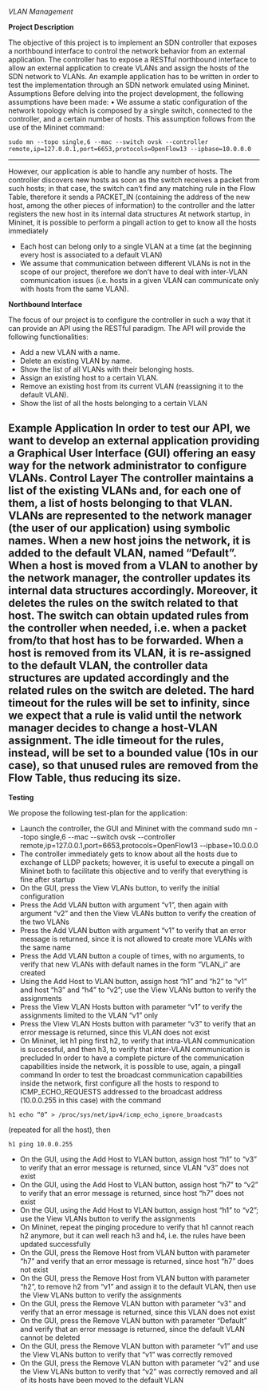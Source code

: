 *VLAN Management*

**Project Description**

The objective of this project is to implement an SDN controller that exposes a northbound interface to control the network behavior from an external application. The controller has to expose a RESTful northbound interface to allow an external application to create VLANs and assign the hosts of the SDN network to VLANs. An example application has to be written in order to test the implementation through an SDN network emulated using Mininet.
Assumptions
Before delving into the project development, the following assumptions have been made:
• We assume a static configuration of the network topology which is composed by a single switch, connected to the controller, and a certain number of hosts. This assumption follows from the use of the Mininet command:
```
sudo mn --topo single,6 --mac --switch ovsk --controller remote,ip=127.0.0.1,port=6653,protocols=OpenFlow13 --ipbase=10.0.0.0
```
---

However, our application is able to handle any number of hosts.
The controller discovers new hosts as soon as the switch receives a packet from such hosts; in that
case, the switch can’t find any matching rule in the Flow Table, therefore it sends a PACKET_IN (containing the address of the new host, among the other pieces of information) to the controller and the latter registers the new host in its internal data structures
At network startup, in Mininet, it is possible to perform a pingall action to get to know all the hosts immediately
 - Each host can belong only to a single VLAN at a time (at the beginning every host is associated to a default VLAN)
 - We assume that communication between different VLANs is not in the scope of our project, therefore we don’t have to deal with inter-VLAN communication issues (i.e. hosts in a given VLAN can communicate only with hosts from the same VLAN).

**Northbound Interface**

The focus of our project is to configure the controller in such a way that it can provide an API using the RESTful paradigm.
The API will provide the following functionalities:
 - Add a new VLAN with a name.
 - Delete an existing VLAN by name.
 - Show the list of all VLANs with their belonging hosts.
 - Assign an existing host to a certain VLAN.
 - Remove an existing host from its current VLAN (reassigning it to the default VLAN).
 - Show the list of all the hosts belonging to a certain VLAN

Example Application
In order to test our API, we want to develop an external application providing a Graphical User Interface (GUI) offering an easy way for the network administrator to configure VLANs.
Control Layer
The controller maintains a list of the existing VLANs and, for each one of them, a list of hosts belonging to that VLAN. VLANs are represented to the network manager (the user of our application) using symbolic names.
When a new host joins the network, it is added to the default VLAN, named “Default”.
When a host is moved from a VLAN to another by the network manager, the controller updates its internal data structures accordingly. Moreover, it deletes the rules on the switch related to that host. The switch can obtain updated rules from the controller when needed, i.e. when a packet from/to that host has to be forwarded.
When a host is removed from its VLAN, it is re-assigned to the default VLAN, the controller data structures are updated accordingly and the related rules on the switch are deleted.
The hard timeout for the rules will be set to infinity, since we expect that a rule is valid until the network manager decides to change a host-VLAN assignment.
The idle timeout for the rules, instead, will be set to a bounded value (10s in our case), so that unused rules are removed from the Flow Table, thus reducing its size.
---

**Testing**

We propose the following test-plan for the application:
 - Launch the controller, the GUI and Mininet with the command
   sudo mn --topo single,6 --mac --switch ovsk --controller remote,ip=127.0.0.1,port=6653,protocols=OpenFlow13 --ipbase=10.0.0.0
 - The controller immediately gets to know about all the hosts due to exchange of LLDP packets; however, it is useful to execute a pingall on Mininet both to facilitate this objective and to verify that everything is fine after startup
 - On the GUI, press the View VLANs button, to verify the initial configuration
 - Press the Add VLAN button with argument “v1”, then again with argument “v2” and then the View
VLANs button to verify the creation of the two VLANs
 - Press the Add VLAN button with argument “v1” to verify that an error message is returned, since it
is not allowed to create more VLANs with the same name
 - Press the Add VLAN button a couple of times, with no arguments, to verify that new VLANs with
default names in the form “VLAN_i” are created
 - Using the Add Host to VLAN button, assign host “h1” and “h2” to “v1” and host “h3” and “h4” to
“v2”; use the View VLANs button to verify the assignments
 - Press the View VLAN Hosts button with parameter “v1” to verify the assignments limited to the
VLAN “v1” only
 - Press the View VLAN Hosts button with parameter “v3” to verify that an error message is returned,
since this VLAN does not exist
 - On Mininet, let h1 ping first h2, to verify that intra-VLAN communication is successful, and then h3,
to verify that inter-VLAN communication is precluded
In order to have a complete picture of the communication capabilities inside the network,
it is possible to use, again, a pingall command
In order to test the broadcast communication capabilities inside the network, first
configure all the hosts to respond to ICMP_ECHO_REQUESTS addressed to the broadcast address (10.0.0.255 in this case) with the command
```
h1 echo “0” > /proc/sys/net/ipv4/icmp_echo_ignore_broadcasts
```
(repeated for all the host), then
```
h1 ping 10.0.0.255
```
 - On the GUI, using the Add Host to VLAN button, assign host “h1” to “v3” to verify that an error message is returned, since VLAN “v3” does not exist
 - On the GUI, using the Add Host to VLAN button, assign host “h7” to “v2” to verify that an error message is returned, since host “h7” does not exist
 - On the GUI, using the Add Host to VLAN button, assign host “h1” to “v2”; use the View VLANs button to verify the assignments
 - On Mininet, repeat the pinging procedure to verify that h1 cannot reach h2 anymore, but it can well reach h3 and h4, i.e. the rules have been updated successfully
 - On the GUI, press the Remove Host from VLAN button with parameter “h7” and verify that an error message is returned, since host “h7” does not exist
 - On the GUI, press the Remove Host from VLAN button with parameter “h2”, to remove h2 from “v1” and assign it to the default VLAN, then use the View VLANs button to verify the assignments
 - On the GUI, press the Remove VLAN button with parameter “v3” and verify that an error message is returned, since this VLAN does not exist
 - On the GUI, press the Remove VLAN button with parameter “Default” and verify that an error message is returned, since the default VLAN cannot be deleted
 - On the GUI, press the Remove VLAN button with parameter “v1” and use the View VLANs button to verify that “v1” was correctly removed
 - On the GUI, press the Remove VLAN button with parameter “v2” and use the View VLANs button to verify that “v2” was correctly removed and all of its hosts have been moved to the default VLAN